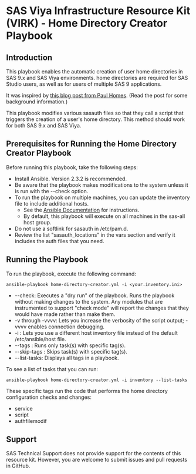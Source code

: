 # SAS Viya Infrastructure Resource Kit (VIRK) - Home Directory Creator Playbook

## Introduction
This playbook enables the automatic creation of user home directories in SAS 9.x and SAS Viya environments. home directories are required for SAS Studio users, as well as for users of multiple SAS 9 applications.

It was inspired by [this blog post from Paul Homes](https://platformadmin.com/blogs/paul/2017/04/sas-user-linux-home-dir-auto-creation/). (Read the post for some background information.)

This playbook modifies various sasauth files so that they call a script that triggers the creation of a user's home directory. This method should work for both SAS 9.x and SAS Viya.

## Prerequisites for Running the Home Directory Creator Playbook
Before running this playbook, take the following steps:
* Install Ansible. Version 2.3.2 is recommended.
* Be aware that the playbook makes modifications to the system unless it is run with the --check option.
* To run the playbook on multiple machines, you can update the inventory file to include additional hosts.
  * See the [Ansible Documentation](http://docs.ansible.com/ansible/latest/intro_inventory.html) for instructions.
  * By default, this playbook will execute on all machines in the sas-all host group.
* Do not use a softlink for sasauth in /etc/pam.d.
* Review the list "sasauth_locations" in the vars section and verify it includes the auth files that you need.

## Running the Playbook
To run the playbook, execute the following command:
```
ansible-playbook home-directory-creator.yml -i <your.inventory.ini>
```
* --check: Executes a "dry run" of the playbook. Runs the playbook without making changes to the system. Any modules that are instrumented to support "check mode" will report the changes that they would have made rather than make them.
* -v through -vvvv: Lets you increase the verbosity of the script output; -vvvv enables connection debugging.
* -i <host-inventory-file>: Lets you use a different host inventory file instead of the default /etc/ansible/host file.
* --tags <tag-name>: Runs only task(s) with specific tag(s).
* --skip-tags <tag-name>: Skips task(s) with specific tag(s).
* --list-tasks: Displays all tags in a playbook.

To see a list of tasks that you can run:
```
ansible-playbook home-directory-creator.yml -i inventory --list-tasks
```
These specific tags run the code that performs the home directory configuration checks and changes:
* service
* script
* authfilemodif

## Support
SAS Technical Support does not provide support for the contents of this resource kit. However, you are welcome to submit issues and pull requests in GitHub.
